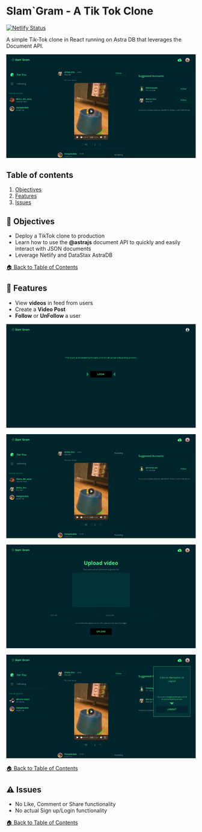 <!--- STARTEXCLUDE --->
# Slam`Gram - A Tik Tok Clone

[![Netlify Status](https://api.netlify.com/api/v1/badges/3453c8b9-27ca-4c74-9bc8-929efc89512e/deploy-status)](https://app.netlify.com/sites/astra-todos/deploys)


A simple Tik-Tok clone in React running on Astra DB that leverages the Document API.

<!--- ENDEXCLUDE --->

![image](https://github.com/gsbakshi/slam-gram/blob/main/images/Screenshot%202021-07-17%20at%202.32.45%20AM.png)


## Table of contents

1. [Objectives](#objectives)
2. [Features](#features)
3. [Issues](#issues)


## :dart: Objectives
* Deploy a TikTok clone to production
* Learn how to use the **@astrajs** document API to quickly and easily interact with JSON documents
* Leverage Netlify and DataStax AstraDB

[🏠 Back to Table of Contents](#table-of-contents)



## :gem: Features
* View **videos** in feed from users
* Create a **Video Post**
* **Follow** or **UnFollow** a user


![image](https://github.com/gsbakshi/slam-gram/blob/main/images/Screenshot%202021-07-17%20at%202.32.39%20AM.png)


![image](https://github.com/gsbakshi/slam-gram/blob/main/images/Screenshot%202021-07-17%20at%202.32.58%20AM.png)


![image](https://github.com/gsbakshi/slam-gram/blob/main/images/Screenshot%202021-07-17%20at%202.33.07%20AM.png)


![image](https://github.com/gsbakshi/slam-gram/blob/main/images/Screenshot%202021-07-17%20at%202.33.16%20AM.png)


[🏠 Back to Table of Contents](#table-of-contents)


## :warning: Issues
* No Like, Comment or Share functionality
* No actual Sign up/Login functionality


[🏠 Back to Table of Contents](#table-of-contents)

<!--- ENDEXCLUDE --->
